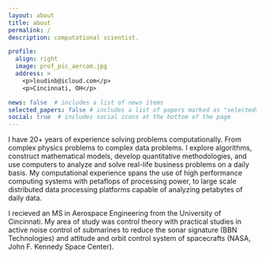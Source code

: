 ```yaml
---
layout: about
title: about
permalink: /
description: computational scientist.

profile:
  align: right
  image: prof_pic_aercam.jpg
  address: >
    <p>loudinb@icloud.com</p>
    <p>Cincinnati, OH</p>

news: false  # includes a list of news items
selected_papers: false # includes a list of papers marked as "selected={true}"
social: true  # includes social icons at the bottom of the page
---
```


I have 20+ years of experience solving problems computationally. From complex physics problems to complex data problems.  I explore algorithms, construct mathematical models, develop quantitative methodologies, and use computers to analyze and solve real-life business problems on a daily basis.  My computational experience spans the use of high performance computing systems with petaflops of processing power, to large scale distributed data processing platforms capable of analyzing petabytes of daily data.

I recieved an MS in Aerospace Engineering from the University of Cincinnati.  My area of study was control theory with practical studies in active noise control of submarines to reduce the sonar signature (BBN Technologies) and attitude and orbit control system of spacecrafts (NASA, John F. Kennedy Space Center).




